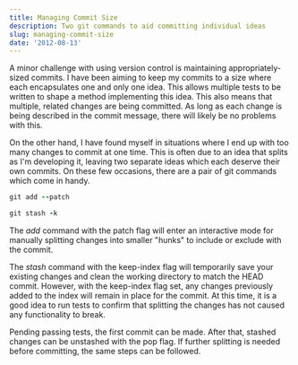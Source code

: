 ```yaml
---
title: Managing Commit Size
description: Two git commands to aid committing individual ideas
slug: managing-commit-size
date: '2012-08-13'
---
```


A minor challenge with using version control is maintaining appropriately-sized commits. I have been
aiming to keep my commits to a size where each encapsulates one and only one idea. This allows
multiple tests to be written to shape a method implementing this idea. This also means that
multiple, related changes are being committed. As long as each change is being described in the
commit message, there will likely be no problems with this.

On the other hand, I have found myself in situations where I end up with too many changes to commit
at one time. This is often due to an idea that splits as I'm developing it, leaving two separate
ideas which each deserve their own commits. On these few occasions, there are a pair of git commands
which come in handy.

```ruby
git add --patch
```

```ruby
git stash -k
```

The _add_ command with the patch flag will enter an interactive mode for manually splitting changes
into smaller "hunks" to include or exclude with the commit.

The _stash_ command with the keep-index flag will temporarily save your existing changes and clean
the working directory to match the HEAD commit. However, with the keep-index flag set, any changes
previously added to the index will remain in place for the commit. At this time, it is a good idea
to run tests to confirm that splitting the changes has not caused any functionality to break.

Pending passing tests, the first commit can be made. After that, stashed changes can be unstashed
with the pop flag. If further splitting is needed before committing, the same steps can be followed.

